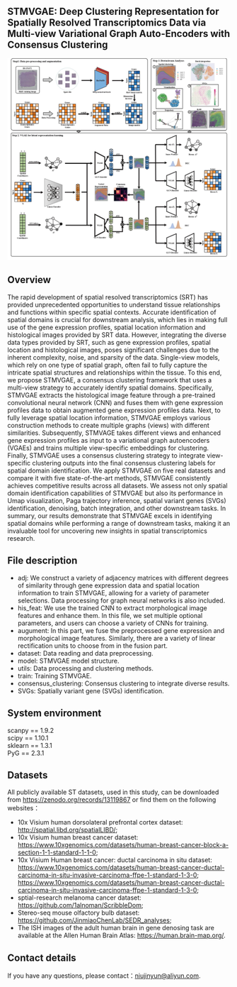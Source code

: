 ## STMVGAE: Deep Clustering Representation for Spatially Resolved Transcriptomics Data via Multi-view Variational Graph Auto-Encoders with Consensus Clustering
![image](https://github.com/JinyunNiu/STMVGAE/blob/main/STMVGAE_Overview.jpg)

## Overview
The rapid development of spatial resolved transcriptomics (SRT) has provided unprecedented opportunities to understand tissue relationships and functions within specific spatial contexts. Accurate identification of spatial domains is crucial for downstream analysis, which lies in making full use of the gene expression profiles, spatial location information and histological images provided by SRT data. 
However, integrating the diverse data types provided by SRT, such as gene expression profiles, spatial location and histological images, poses significant challenges due to the inherent complexity, noise, and sparsity of the data. Single-view models, which rely on one type of spatial graph, often fail to fully capture the intricate spatial structures and relationships within the tissue. 
To this end, we propose STMVGAE, a consensus clustering framework that uses a multi-view strategy to accurately identify spatial domains. Specifically, STMVGAE extracts the histological image feature through a pre-trained convolutional neural network (CNN) and fuses them with gene expression profiles data to obtain augmented gene expression profiles data. Next, to fully leverage spatial location information, STMVGAE employs various construction methods to create multiple graphs (views) with different similarities. Subsequently, STMVAGE takes different views and enhanced gene expression profiles as input to a variational graph autoencoders (VGAEs) and trains multiple view-specific embeddings for clustering. Finally, STMVGAE uses a consensus clustering strategy to integrate view-specific clustering outputs into the final consensus clustering labels for spatial domain identification.
We apply STMVGAE on five real datasets and compare it with five state-of-the-art methods, STMVGAE consistently achieves competitive results across all datasets. We assess not only spatial domain identification capabilities of STMVGAE but also its performance in Umap visualization, Paga trajectory inference, spatial variant genes (SVGs) identification, denoising, batch integration, and other downstream tasks. In summary, our results demonstrate that STMVGAE excels in identifying spatial domains while performing a range of downstream tasks, making it an invaluable tool for uncovering new insights in spatial transcriptomics research.

## File description
* adj: We construct a variety of adjacency matrices with different degrees of similarity through gene expression data and spatial location information to train STMVGAE, allowing for a variety of parameter selections. Data processing for graph neural networks is also included.   
* his_feat: We use the trained CNN to extract morphological image features and enhance them. In this file, we set multiple optional parameters, and users can choose a variety of CNNs for training.   
* augument: In this part, we fuse the preprocessed gene expression and morphological image features. Similarly, there are a variety of linear rectification units to choose from in the fusion part.
* dataset: Data reading and data preprocessing.
* model: STMVGAE model structure.
* utils: Data processing and clustering methods.
* train: Training STMVGAE.
* consensus_clustering: Consensus clustering to integrate diverse results.
* SVGs: Spatially variant gene (SVGs) identification.

## System environment
scanpy == 1.9.2   
scipy == 1.10.1   
sklearn == 1.3.1   
PyG == 2.3.1

## Datasets
All publicly available ST datasets, used in this study, can be downloaded from https://zenodo.org/records/13119867 or find them on the following websites：
-  10x Visium human dorsolateral prefrontal cortex dataset: http://spatial.libd.org/spatialLIBD/;
-  10x Visium human breast cancer dataset: https://www.10xgenomics.com/datasets/human-breast-cancer-block-a-section-1-1-standard-1-1-0;
-  10x Visium Human breast cancer: ductal carcinoma in situ dataset: https://www.10xgenomics.com/datasets/human-breast-cancer-ductal-carcinoma-in-situ-invasive-carcinoma-ffpe-1-standard-1-3-0; https://www.10xgenomics.com/datasets/human-breast-cancer-ductal-carcinoma-in-situ-invasive-carcinoma-ffpe-1-standard-1-3-0; 
-  sptial-research melanoma cancer dataset: https://github.com/1alnoman/ScribbleDom;
-  Stereo-seq mouse olfactory bulb dataset: https://github.com/JinmiaoChenLab/SEDR_analyses;
-  The ISH images of the adult human brain in gene denosing task are available at the Allen Human Brain Atlas: https://human.brain-map.org/.

## Contact details
If you have any questions, please contact：niujinyun@aliyun.com.
